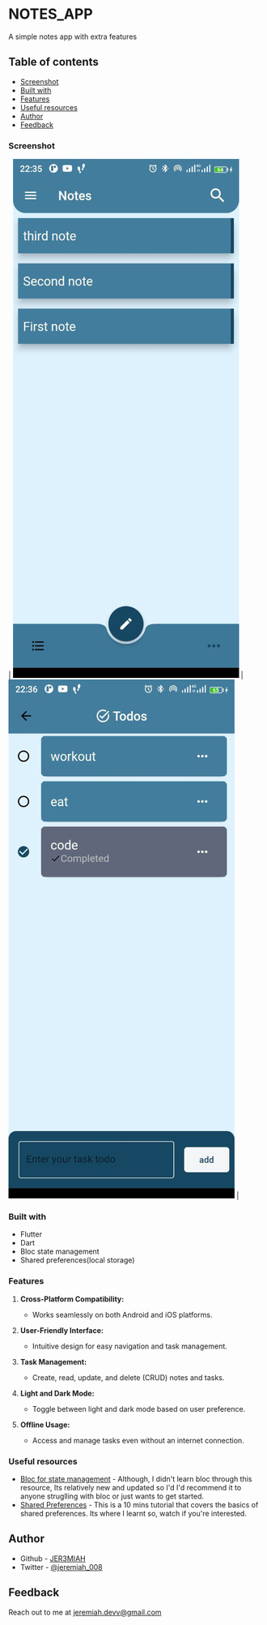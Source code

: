 # NOTES_APP

A simple notes app with extra features

## Table of contents

- [Screenshot](#screenshot)
- [Built with](#built-with)
- [Features](#features)
- [Useful resources](#useful-resources)
- [Author](#author)
- [Feedback](#feedback)

### Screenshot

| <img src="./assets/screenshots/notes_section.jpg" alt="todo section"> | <img src="./assets/screenshots/todo_section.jpg" alt="notes section"> |

### Built with

- Flutter
- Dart
- Bloc state management
- Shared preferences(local storage)

### Features

1. **Cross-Platform Compatibility:**

   - Works seamlessly on both Android and iOS platforms.

2. **User-Friendly Interface:**

   - Intuitive design for easy navigation and task management.

3. **Task Management:**

   - Create, read, update, and delete (CRUD) notes and tasks.

4. **Light and Dark Mode:**

   - Toggle between light and dark mode based on user preference.

5. **Offline Usage:**
   - Access and manage tasks even without an internet connection.

### Useful resources

- [Bloc for state management](https://youtu.be/SDk_GldOtK8?si=NXnesVTmIGCNM3Hp) - Although, I didn't learn bloc through this resource, Its relatively new and updated so I'd I'd recommend it to anyone struglling with bloc or just wants to get started.
- [Shared Preferences](https://youtu.be/szOllHT1S7Y?si=RjeXsmQLpugX2EVx) - This is a 10 mins tutorial that covers the basics of shared preferences. Its where I learnt so, watch if you're interested.

## Author

- Github - [JER3MIAH](https://github.com/)
- Twitter - [@jeremiah_008](https://twitter.com/jeremiah_008)

## Feedback

Reach out to me at <jeremiah.devv@gmail.com>
